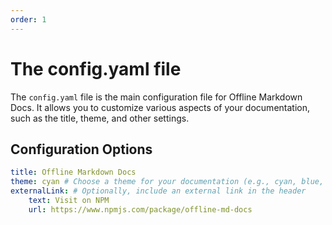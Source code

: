 ```yaml
---
order: 1
---
```


# The config.yaml file

The `config.yaml` file is the main configuration file for Offline Markdown Docs. It allows you to customize various aspects of your documentation, such as the title, theme, and other settings.

## Configuration Options

```yaml
title: Offline Markdown Docs
theme: cyan # Choose a theme for your documentation (e.g., cyan, blue, green, red, ...)
externalLink: # Optionally, include an external link in the header
    text: Visit on NPM
    url: https://www.npmjs.com/package/offline-md-docs
```
